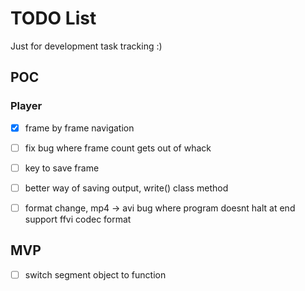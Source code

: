 # TODO List

Just for development task tracking :)

## POC

### Player

- [x] frame by frame navigation
- [ ] fix bug where frame count gets out of whack
- [ ] key to save frame
- [ ] better way of saving output, write() class method
- [ ] format change, mp4  -> avi
bug where program doesnt halt at end
support ffvi codec format


## MVP

- [ ] switch segment object to function

